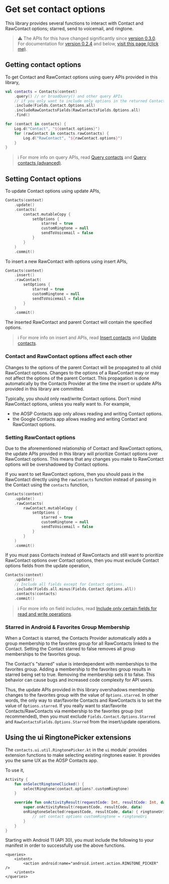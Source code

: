 # Get set contact options

This library provides several functions to interact with Contact and RawContact options; starred,
send to voicemail, and ringtone.

> ⚠️ The APIs for this have changed significantly since [version 0.3.0](https://github.com/vestrel00/contacts-android/discussions/218).
> For documentation for [version 0.2.4](https://github.com/vestrel00/contacts-android/releases/tag/0.2.4)
> and below, [visit this page (click me)](https://github.com/vestrel00/contacts-android/blob/0.2.4/docs/other/get-set-clear-contact-raw-contact-options.md).

## Getting contact options

To get Contact and RawContact options using query APIs provided in this library,

```kotlin
val contacts = Contacts(context)
    .query() // or broadQuery() and other query APIs
    // if you only want to include only options in the returned Contacts and RawContacts
    .include(Fields.Contact.Options.all)
    .includeRawContactsFields(RawContactsFields.Options.all)
    .find()

for (contact in contacts) {
    Log.d("Contact", "${contact.options}")
    for (rawContact in contacts.rawContacts) {
        Log.d("RawContact", "${rawContact.options}")
    }
}
```

> ℹ️ For more info on query APIs, read [Query contacts](./../basics/query-contacts.md) and
> [Query contacts (advanced)](./../basics/query-contacts-advanced.md).

## Setting Contact options

To update Contact options using update APIs,

```kotlin
Contacts(context)
    .update()
    .contacts(
        contact.mutableCopy {
            setOptions {
                starred = true
                customRingtone = null
                sendToVoicemail = false
            }
        }
    )
    .commit()
```

To insert a new RawContact with options using insert APIs,

```kotlin
Contacts(context)
    .insert()
    .rawContact(
        setOptions {
            starred = true
            customRingtone = null
            sendToVoicemail = false
        }
    )
    .commit()
```

The inserted RawContact and parent Contact will contain the specified options.

> ℹ️ For more info on insert and APIs, read [Insert contacts](./../basics/insert-contacts.md) and
> [Update contacts](./../basics/update-contacts.md).

### Contact and RawContact options affect each other

Changes to the options of the parent Contact will be propagated to all child RawContact options.
Changes to the options of a RawContact may or may not affect the options of the parent Contact. This
propagation is done automatically by the Contacts Provider at the time the insert or update APIs
provided in this library are committed.

Typically, you should only read/write Contact options. Don't mind RawContact options, unless you
really want to. For example,

- the AOSP Contacts app only allows reading and writing Contact options.
- the Google Contacts app allows reading and writing Contact and RawContact options.

### Setting RawContact options

Due to the aforementioned relationship of Contact and RawContact options, the update APIs provided
in this library will prioritize Contact options over RawContact options. This means that any changes
you make to RawContact options will be overshadowed by Contact options.

If you want to set RawContact options, then you should pass in the RawContact directly using the
`rawContacts` function instead of passing in the Contact using the `contacts` function,

```kotlin
Contacts(context)
    .update()
    .rawContacts(
        rawContact.mutableCopy {
            setOptions {
                starred = true
                customRingtone = null
                sendToVoicemail = false
            }
        }
    )
    .commit()
```

If you must pass Contacts instead of RawContacts and still want to prioritize RawContact options
over Contact options, then you must exclude Contact options fields from the update operation,

```kotlin
Contacts(context)
    .update()
    // Include all fields except for Contact options.
    .include(Fields.all.minus(Fields.Contact.Options.all))
    .contacts(contacts)
    .commit()
```

> ℹ️ For more info on field includes, read
> [Include only certain fields for read and write operations](./../basics/include-only-desired-data.md).

### Starred in Android & Favorites Group Membership

When a Contact is starred, the Contacts Provider automatically adds a group membership to the
favorites group for all RawContacts linked to the Contact. Setting the Contact starred to false
removes all group memberships to the favorites group.

The Contact's "starred" value is interdependent with memberships to the favorites group. Adding a
membership to the favorites group results in starred being set to true. Removing the membership sets
it to false. This behavior can cause bugs and increased code complexity for API users. 

Thus, the update APIs provided in this library overshadows membership changes to the favorites group
with the value of `Options.starred`. In other words, the only way to star/favorite Contacts and
RawContacts is to set the value of `Options.starred`. If you really want to star/favorite
Contacts/RawContacts via membership to the favorites group (not recommended), then you must exclude 
`Fields.Contact.Options.Starred` and `RawContactsFields.Options.Starred` from the insert/update
operations.

## Using the ui RingtonePicker extensions

The `contacts.ui.util.RingtonePicker.kt` in the `ui` module` provides extension functions to make
selecting existing ringtones easier. It provides you the same UX as the AOSP Contacts app.

To use it,

```kotlin
Activity {
    fun onSelectRingtoneClicked() {
        selectRingtone(contact.options?.customRingtone)
    }

    override fun onActivityResult(requestCode: Int, resultCode: Int, data: Intent?) {
        super.onActivityResult(requestCode, resultCode, data)
        onRingtoneSelected(requestCode, resultCode, data) { ringtoneUri ->
            // set contact options customRingtone = ringtoneUri
        }
    }
}
```

Starting with Android 11 (API 30), you must include the following to your manifest in order to
successfully use the above functions.

```
<queries>
    <intent>
        <action android:name="android.intent.action.RINGTONE_PICKER" />
    </intent>
</queries>
```
